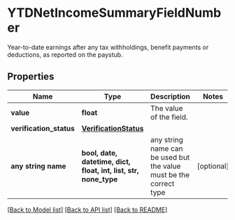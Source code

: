 # YTDNetIncomeSummaryFieldNumber

Year-to-date earnings after any tax withholdings, benefit payments or deductions, as reported on the paystub.

## Properties
Name | Type | Description | Notes
------------ | ------------- | ------------- | -------------
**value** | **float** | The value of the field. | 
**verification_status** | [**VerificationStatus**](VerificationStatus.md) |  | 
**any string name** | **bool, date, datetime, dict, float, int, list, str, none_type** | any string name can be used but the value must be the correct type | [optional]

[[Back to Model list]](../README.md#documentation-for-models) [[Back to API list]](../README.md#documentation-for-api-endpoints) [[Back to README]](../README.md)


